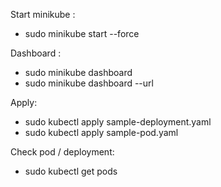 Start minikube :
- sudo minikube start --force

Dashboard :
- sudo minikube dashboard
- sudo minikube dashboard --url

Apply:
- sudo kubectl apply sample-deployment.yaml
- sudo kubectl apply sample-pod.yaml

Check pod / deployment:
- sudo kubectl get pods
